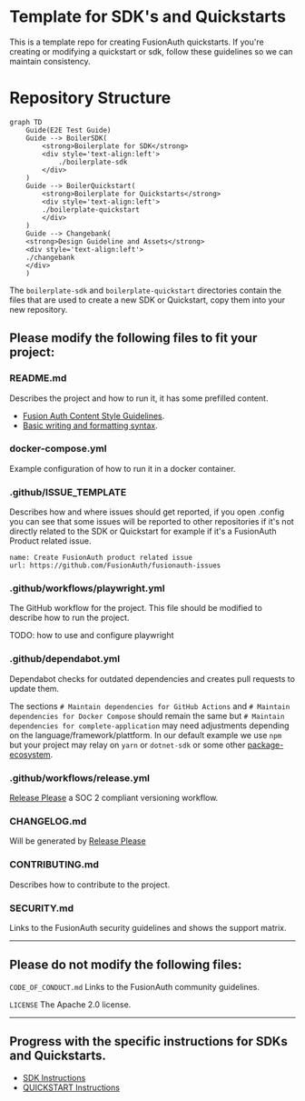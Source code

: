# Template for SDK's and Quickstarts
This is a template repo for creating FusionAuth quickstarts. If you're creating or modifying a quickstart or sdk,
follow these guidelines so we can maintain consistency.


# Repository Structure 

```mermaid
graph TD
    Guide(E2E Test Guide)
    Guide --> BoilerSDK(
        <strong>Boilerplate for SDK</strong>
        <div style='text-align:left'>
            ./boilerplate-sdk
        </div>
    )
    Guide --> BoilerQuickstart(
        <strong>Boilerplate for Quickstarts</strong>
        <div style='text-align:left'>
        ./boilerplate-quickstart
        </div>
    )
    Guide --> Changebank(
    <strong>Design Guideline and Assets</strong>
    <div style='text-align:left'>
    ./changebank
    </div>
    )
```

The `boilerplate-sdk` and `boilerplate-quickstart` directories contain the files that are used to create a new SDK or Quickstart, copy them into your new repository.


## Please modify the following files to fit your project:

### README.md
Describes the project and how to run it, it has some prefilled content.
- [Fusion Auth Content Style Guidelines](https://github.com/FusionAuth/fusionauth-site/blob/main/DocsDevREADME.md).
- [Basic writing and formatting syntax](https://docs.github.com/en/get-started/writing-on-github/getting-started-with-writing-and-formatting-on-github/basic-writing-and-formatting-syntax).


### docker-compose.yml
Example configuration of how to run it in a docker container.


### .github/ISSUE_TEMPLATE
Describes how and where issues should get reported, if you open .config you can see that some issues will be reported to other repositories if it's not directly related to the SDK or Quickstart for example if it's a FusionAuth Product related issue.
```
name: Create FusionAuth product related issue
url: https://github.com/FusionAuth/fusionauth-issues
```


### .github/workflows/playwright.yml
The GitHub workflow for the project. This file should be modified to describe how to run the project.

TODO: how to use and configure playwright


### .github/dependabot.yml
Dependabot checks for outdated dependencies and creates pull requests to update them.

The sections `# Maintain dependencies for GitHub Actions` and `# Maintain dependencies for Docker Compose` should remain the same but `# Maintain dependencies for complete-application` may need adjustments depending on the language/framework/plattform. In our default example we use `npm` but your project may relay on `yarn` or `dotnet-sdk` or some other [package-ecosystem](https://docs.github.com/en/code-security/dependabot/working-with-dependabot/dependabot-options-reference#package-ecosystem-).


### .github/workflows/release.yml
[Release Please](https://github.com/sonderformat-llc/release-please-prerelease-example) a SOC 2 compliant versioning workflow.


### CHANGELOG.md
Will be generated by [Release Please](https://github.com/sonderformat-llc/release-please-prerelease-example)



### CONTRIBUTING.md 
Describes how to contribute to the project.


### SECURITY.md
Links to the FusionAuth security guidelines and shows the support matrix.

---

## Please do not modify the following files:

`CODE_OF_CONDUCT.md` Links to the FusionAuth community guidelines.

`LICENSE` The Apache 2.0 license.

---

## Progress with the specific instructions for SDKs and Quickstarts.
* [SDK Instructions](INSTRUCTIONS-SDK.md)
* [QUICKSTART Instructions](INSTRUCTIONS-QUICKSTART.md)






